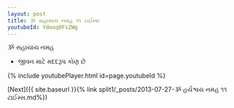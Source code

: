 ```yaml
---
layout: post
title: ૐ સહાયાય નમહ ૧૧ ટાઈમ્સ
youtubeId: Ydooq0FsZWg
---
```

 
 
 ૐ સહાયાય નમહ  
 
 -  જીવન માટે મદદરૂપ કોણ છે 
 
  
 
  
 
 
 
 
 
 


{% include youtubePlayer.html id=page.youtubeId %}
 
[Next]({{ site.baseurl }}{% link  split1/_posts/2013-07-27-ૐ હર્યશ્વય નમહ ૧૧ ટાઈમ્સ.md%})
 
